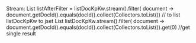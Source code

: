 Stream:
List<Object> listAfterFilter = listDocKpKw.stream().filter( document -> document.getDocId().equals(docId)).collect(Collectors.toList()) // to list listDocKpKw to jset List<Document>
listDocKpKw.stream().filter( document -> document.getDocId().equals(docId)).collect(Collectors.toList()).get(0)  //get single result	
